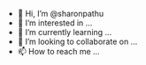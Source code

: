 - 👋 Hi, I’m @sharonpathu
- 👀 I’m interested in ...
- 🌱 I’m currently learning ...
- 💞️ I’m looking to collaborate on ...
- 📫 How to reach me ...

<!---
sharonpathu/sharonpathu is a ✨ special ✨ repository because its `README.md` (this file) appears on your GitHub profile.
You can click the Preview link to take a look at your changes.
--->
